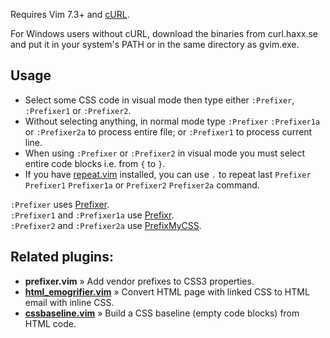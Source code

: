 Requires Vim 7.3+ and [cURL][1].

For Windows users without cURL, download the binaries from curl.haxx.se and put it in your system's PATH or in the same directory as gvim.exe.

## Usage

* Select some CSS code in visual mode then type either `:Prefixer`, `:Prefixer1` or `:Prefixer2`.
* Without selecting anything, in normal mode type `:Prefixer` `:Prefixer1a` or `:Prefixer2a` to process entire file; or `:Prefixer1` to process current line.
* When using `:Prefixer` or `:Prefixer2` in visual mode you must select entire code blocks i.e. from `{` to `}`.
* If you have [repeat.vim][2] installed, you can use `.` to repeat last `Prefixer` `Prefixer1` `Prefixer1a` or `Prefixer2` `Prefixer2a` command.

`:Prefixer` uses [Prefixer][3].  
`:Prefixer1` and `:Prefixer1a` use [Prefixr][4].  
`:Prefixer2` and `:Prefixer2a` use [PrefixMyCSS][5].

## Related plugins:

* __prefixer.vim__ » Add vendor prefixes to CSS3 properties.
* __[html_emogrifier.vim][6]__ » Convert HTML page with linked CSS to HTML email with inline CSS.
* __[cssbaseline.vim][7]__ » Build a CSS baseline (empty code blocks) from HTML code.


[1]: http://curl.haxx.se/download.html#Win32
[2]: http://www.vim.org/scripts/script.php?script_id=2136
[3]: http://cssprefixer.appspot.com/
[4]: http://prefixr.com/
[5]: http://prefixmycss.com/
[6]: https://github.com/kien/html_emogrifier.vim
[7]: https://github.com/kien/cssbaseline.vim
